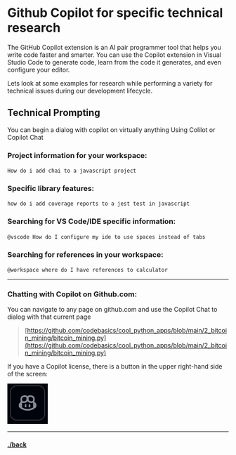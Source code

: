 # Github Copilot for specific technical research
The GitHub Copilot extension is an AI pair programmer tool that helps you write code faster and smarter. You can use the Copilot extension in Visual Studio Code to generate code, learn from the code it generates, and even configure your editor.

Lets look at some examples for research while performing a variety for technical issues during our development lifecycle.


## Technical Prompting
You can begin a dialog with copilot on virtually anything
Using Colilot or Copilot Chat

### Project information for your workspace:
```text
How do i add chai to a javascript project
```

### Specific library features:
```text
how do i add coverage reports to a jest test in javascript
```

### Searching for VS Code/IDE specific information:
```text
@vscode How do I configure my ide to use spaces instead of tabs
```

### Searching for references in your workspace:
```text
@workspace where do I have references to calculator
```

---

### Chatting with Copilot on Github.com:
You can navigate to any page on github.com  and use the Copilot Chat to dialog with that current page
> [https://github.com/codebasics/cool_python_apps/blob/main/2_bitcoin_mining/bitcoin_mining.py](https://github.com/codebasics/cool_python_apps/blob/main/2_bitcoin_mining/bitcoin_mining.py)

If you have a Copilot license, there is a button in the upper right-hand side of the screen:

![GitHub Copilot](../docs/images/github.copilot.icon.jpg)




---

#### [./back](./README.md)
